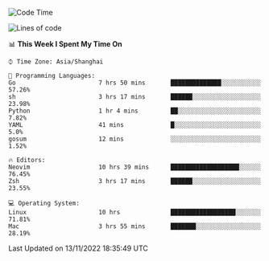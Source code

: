 <!--START_SECTION:waka-->
![Code Time](http://img.shields.io/badge/Code%20Time-975%20hrs%2022%20mins-blue)

![Lines of code](https://img.shields.io/badge/From%20Hello%20World%20I%27ve%20Written-24%20Thousand%20lines%20of%20code-blue)

📊 **This Week I Spent My Time On** 

```text
⌚︎ Time Zone: Asia/Shanghai

💬 Programming Languages: 
Go                       7 hrs 50 mins       ██████████████░░░░░░░░░░░   57.26% 
sh                       3 hrs 17 mins       ██████░░░░░░░░░░░░░░░░░░░   23.98% 
Python                   1 hr 4 mins         ██░░░░░░░░░░░░░░░░░░░░░░░   7.82% 
YAML                     41 mins             █░░░░░░░░░░░░░░░░░░░░░░░░   5.0% 
gosum                    12 mins             ░░░░░░░░░░░░░░░░░░░░░░░░░   1.52%

🔥 Editors: 
Neovim                   10 hrs 39 mins      ███████████████████░░░░░░   76.45% 
Zsh                      3 hrs 17 mins       ██████░░░░░░░░░░░░░░░░░░░   23.55%

💻 Operating System: 
Linux                    10 hrs              ██████████████████░░░░░░░   71.81% 
Mac                      3 hrs 55 mins       ███████░░░░░░░░░░░░░░░░░░   28.19%

```


 Last Updated on 13/11/2022 18:35:49 UTC
<!--END_SECTION:waka-->
